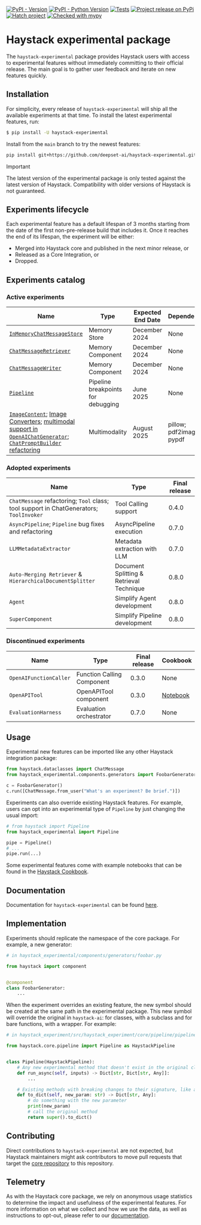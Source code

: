 [![PyPI - Version](https://img.shields.io/pypi/v/haystack-experimental.svg)](https://pypi.org/project/haystack-experimental)
[![PyPI - Python Version](https://img.shields.io/pypi/pyversions/haystack-experimental.svg)](https://pypi.org/project/haystack-experimental)
[![Tests](https://github.com/deepset-ai/haystack-experimental/actions/workflows/tests.yml/badge.svg)](https://github.com/deepset-ai/haystack-experimental/actions/workflows/tests.yml)
[![Project release on PyPi](https://github.com/deepset-ai/haystack-experimental/actions/workflows/pypi_release.yml/badge.svg)](https://github.com/deepset-ai/haystack-experimental/actions/workflows/pypi_release.yml)
[![Hatch project](https://img.shields.io/badge/%F0%9F%A5%9A-Hatch-4051b5.svg)](https://github.com/pypa/hatch)
[![Checked with mypy](https://www.mypy-lang.org/static/mypy_badge.svg)](https://mypy-lang.org/)

# Haystack experimental package

The `haystack-experimental` package provides Haystack users with access to experimental features without immediately
committing to their official release. The main goal is to gather user feedback and iterate on new features quickly.

## Installation

For simplicity, every release of `haystack-experimental` will ship all the available experiments at that time. To
install the latest experimental features, run:

```sh
$ pip install -U haystack-experimental
```

Install from the `main` branch to try the newest features:
```sh
pip install git+https://github.com/deepset-ai/haystack-experimental.git@main
```

> [!IMPORTANT]
> The latest version of the experimental package is only tested against the latest version of Haystack. Compatibility
> with older versions of Haystack is not guaranteed.

## Experiments lifecycle

Each experimental feature has a default lifespan of 3 months starting from the date of the first non-pre-release build
that includes it. Once it reaches the end of its lifespan, the experiment will be either:

- Merged into Haystack core and published in the next minor release, or
- Released as a Core Integration, or
- Dropped.

## Experiments catalog

### Active experiments

| Name                            | Type                                      | Expected End Date | Dependencies | Cookbook                                                                                                                                                                                                                                                  | Discussion                                                                     |
|---------------------------------|-------------------------------------------|-------------------|--------------|-----------------------------------------------------------------------------------------------------------------------------------------------------------------------------------------------------------------------------------------------------------|--------------------------------------------------------------------------------|
| [`InMemoryChatMessageStore`][1] | Memory Store                              | December 2024     | None         | <a href="https://colab.research.google.com/github/deepset-ai/haystack-cookbook/blob/main/notebooks/conversational_rag_using_memory.ipynb" target="_parent"><img src="https://colab.research.google.com/assets/colab-badge.svg" alt="Open In Colab"/>      | [Discuss](https://github.com/deepset-ai/haystack-experimental/discussions/75)  |
| [`ChatMessageRetriever`][2]     | Memory Component                          | December 2024     | None         | <a href="https://colab.research.google.com/github/deepset-ai/haystack-cookbook/blob/main/notebooks/conversational_rag_using_memory.ipynb" target="_parent"><img src="https://colab.research.google.com/assets/colab-badge.svg" alt="Open In Colab"/>      | [Discuss](https://github.com/deepset-ai/haystack-experimental/discussions/75)  |
| [`ChatMessageWriter`][3]        | Memory Component                          | December 2024     | None         | <a href="https://colab.research.google.com/github/deepset-ai/haystack-cookbook/blob/main/notebooks/conversational_rag_using_memory.ipynb" target="_parent"><img src="https://colab.research.google.com/assets/colab-badge.svg" alt="Open In Colab"/>      | [Discuss](https://github.com/deepset-ai/haystack-experimental/discussions/75)  |
| [`Pipeline`][4]                 | Pipeline breakpoints for debugging        | June 2025         | None         | <a href="https://colab.research.google.com/github/deepset-ai/haystack-cookbook/blob/main/notebooks/hybrid_rag_pipeline_with_breakpoints.ipynb" target="_parent"><img src="https://colab.research.google.com/assets/colab-badge.svg" alt="Open In Colab"/> | [Discuss](https://github.com/deepset-ai/haystack-experimental/discussions/281)
| [`ImageContent`][5]; [Image Converters][6]; [multimodal support in `OpenAIChatGenerator`][7]; [`ChatPromptBuilder` refactoring][8]                 | Multimodality        | August 2025         | pillow; pdf2image; pypdf         | <a href="https://colab.research.google.com/github/deepset-ai/haystack-cookbook/blob/main/notebooks/multimodal_intro.ipynb" target="_parent"><img src="https://colab.research.google.com/assets/colab-badge.svg" alt="Open In Colab"/> | [Discuss](https://github.com/deepset-ai/haystack-experimental/discussions/302)  

[1]: https://github.com/deepset-ai/haystack-experimental/blob/main/haystack_experimental/chat_message_stores/in_memory.py
[2]: https://github.com/deepset-ai/haystack-experimental/blob/main/haystack_experimental/components/retrievers/chat_message_retriever.py
[3]: https://github.com/deepset-ai/haystack-experimental/blob/main/haystack_experimental/components/writers/chat_message_writer.py
[4]: https://github.com/deepset-ai/haystack-experimental/blob/main/haystack_experimental/core/pipeline/pipeline.py
[5]: https://github.com/deepset-ai/haystack-experimental/blob/main/haystack_experimental/dataclasses/image_content.py
[6]: https://github.com/deepset-ai/haystack-experimental/blob/main/haystack_experimental/components/image_converters
[7]: https://github.com/deepset-ai/haystack-experimental/blob/main/haystack_experimental/components/generators/chat/openai.py
[8]: https://github.com/deepset-ai/haystack-experimental/blob/main/haystack_experimental/components/builders/chat_prompt_builder.py

### Adopted experiments
| Name                                                                                   | Type                                     | Final release |
|----------------------------------------------------------------------------------------|------------------------------------------|---------------|
| `ChatMessage` refactoring; `Tool` class; tool support in ChatGenerators; `ToolInvoker` | Tool Calling support                     | 0.4.0         |
| `AsyncPipeline`; `Pipeline` bug fixes and refactoring                                  | AsyncPipeline execution                  | 0.7.0         |
| `LLMMetadataExtractor`                                                                 | Metadata extraction with LLM             | 0.7.0         |
| `Auto-Merging Retriever` & `HierarchicalDocumentSplitter`                              | Document Splitting & Retrieval Technique | 0.8.0         | 
| `Agent`                                                                                | Simplify Agent development               | 0.8.0         |
| `SuperComponent`                                                                       | Simplify Pipeline development            | 0.8.0         |

### Discontinued experiments

| Name                   | Type                       | Final release | Cookbook                                                                                                                                 |
|------------------------|----------------------------|---------------|------------------------------------------------------------------------------------------------------------------------------------------|
| `OpenAIFunctionCaller` | Function Calling Component | 0.3.0         | None                                                                                                                                     |
| `OpenAPITool`          | OpenAPITool component      | 0.3.0         | [Notebook](https://github.com/deepset-ai/haystack-experimental/blob/fe20b69b31243f8a3976e4661d9aa8c88a2847d2/examples/openapitool.ipynb) |
| `EvaluationHarness`    | Evaluation orchestrator    | 0.7.0         | None                                                                                                                                     |

## Usage

Experimental new features can be imported like any other Haystack integration package:

```python
from haystack.dataclasses import ChatMessage
from haystack_experimental.components.generators import FoobarGenerator

c = FoobarGenerator()
c.run([ChatMessage.from_user("What's an experiment? Be brief.")])
```

Experiments can also override existing Haystack features. For example, users can opt into an experimental type of
`Pipeline` by just changing the usual import:

```python
# from haystack import Pipeline
from haystack_experimental import Pipeline

pipe = Pipeline()
# ...
pipe.run(...)
```

Some experimental features come with example notebooks that can be found in the [Haystack Cookbook](https://haystack.deepset.ai/cookbook).

## Documentation

Documentation for `haystack-experimental` can be found [here](https://docs.haystack.deepset.ai/reference/experimental-data-classes-api).

## Implementation

Experiments should replicate the namespace of the core package. For example, a new generator:

```python
# in haystack_experimental/components/generators/foobar.py

from haystack import component


@component
class FoobarGenerator:
    ...

```

When the experiment overrides an existing feature, the new symbol should be created at the same path in the experimental
package. This new symbol will override the original in `haystack-ai`: for classes, with a subclass and for bare
functions, with a wrapper. For example:

```python
# in haystack_experiment/src/haystack_experiment/core/pipeline/pipeline.py

from haystack.core.pipeline import Pipeline as HaystackPipeline


class Pipeline(HaystackPipeline):
    # Any new experimental method that doesn't exist in the original class
    def run_async(self, inputs) -> Dict[str, Dict[str, Any]]:
        ...

    # Existing methods with breaking changes to their signature, like adding a new mandatory param
    def to_dict(self, new_param: str) -> Dict[str, Any]:
        # do something with the new parameter
        print(new_param)
        # call the original method
        return super().to_dict()

```

## Contributing

Direct contributions to `haystack-experimental` are not expected, but Haystack maintainers might ask contributors to move pull requests that target the [core repository](https://github.com/deepset-ai/haystack) to this repository.

## Telemetry

As with the Haystack core package, we rely on anonymous usage statistics to determine the impact and usefulness of the experimental features. For more information on what we collect and how we use the data, as well as instructions to opt-out, please refer to our [documentation](https://docs.haystack.deepset.ai/docs/telemetry).
